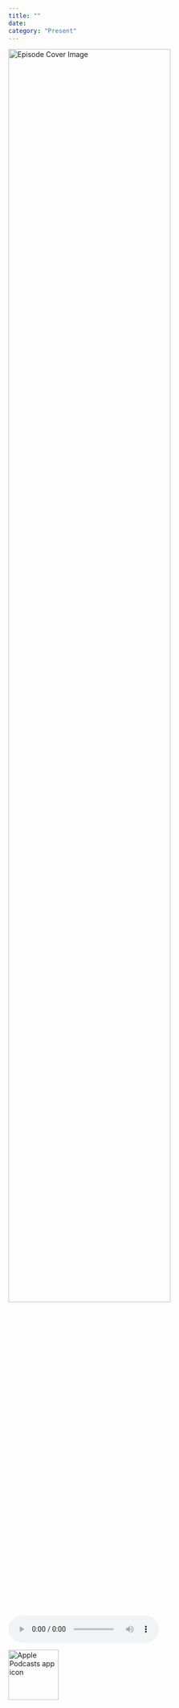 ```yaml
---
title: ""
date: 
category: "Present"
---
```

<img src="" alt="Episode Cover Image" width=80%/>
<audio controls>
  <source src="" type="audio/mpeg">
  Your browser does not support the audio element.
</audio>



<a href="https://podcasts.apple.com/us/podcast/living-room-music/id1608791560?tscg=30200&itsct=podcast_box_appicon&ls=1&mttnsubad=1608791560" style="display: inline-block;"><img src="https://toolbox.marketingtools.apple.com/api/v2/badges/app-icon-podcasts/standard/en-us" alt="Apple Podcasts app icon" style="width: 100px; height: 100px; vertical-align: middle; object-fit: contain;" /></a>
    